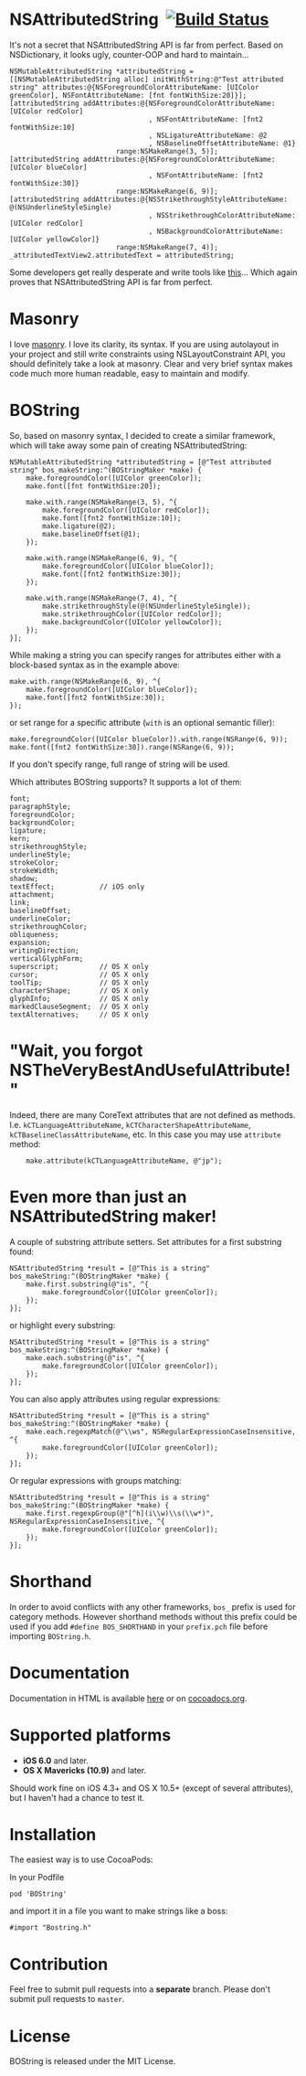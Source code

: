 NSAttributedString&nbsp;&nbsp;[![Build Status](https://travis-ci.org/kovpas/BOString.png?branch=master)](https://travis-ci.org/kovpas/BOString)
========

It's not a secret that NSAttributedString API is far from perfect. Based on NSDictionary, it looks ugly, counter-OOP and hard to maintain...

````
NSMutableAttributedString *attributedString = [[NSMutableAttributedString alloc] initWithString:@"Test attributed string" attributes:@{NSForegroundColorAttributeName: [UIColor greenColor], NSFontAttributeName: [fnt fontWithSize:20]}];
[attributedString addAttributes:@{NSForegroundColorAttributeName: [UIColor redColor]
                                  , NSFontAttributeName: [fnt2 fontWithSize:10]
                                  , NSLigatureAttributeName: @2
                                  , NSBaselineOffsetAttributeName: @1}
                          range:NSMakeRange(3, 5)];
[attributedString addAttributes:@{NSForegroundColorAttributeName: [UIColor blueColor]
                                  , NSFontAttributeName: [fnt2 fontWithSize:30]}
                          range:NSMakeRange(6, 9)];
[attributedString addAttributes:@{NSStrikethroughStyleAttributeName: @(NSUnderlineStyleSingle)
                                  , NSStrikethroughColorAttributeName: [UIColor redColor]
                                  , NSBackgroundColorAttributeName: [UIColor yellowColor]}
                          range:NSMakeRange(7, 4)];
_attributedTextView2.attributedText = attributedString;
````

Some developers get really desperate and write tools like [this](https://itunes.apple.com/us/app/attributed-string-creator/id730928349?mt=12)... Which again proves that NSAttributedString API is far from perfect.

Masonry
========

I love [masonry](https://github.com/cloudkite/Masonry). I love its clarity, its syntax. If you are using autolayout in your project and still write constraints using NSLayoutConstraint API, you should definitely take a look at masonry. Clear and very brief syntax makes code much more human readable, easy to maintain and modify.

BOString
========

So, based on masonry syntax, I decided to create a similar framework, which will take away some pain of creating NSAttributedString:

````
NSMutableAttributedString *attributedString = [@"Test attributed string" bos_makeString:^(BOStringMaker *make) {
    make.foregroundColor([UIColor greenColor]);
    make.font([fnt fontWithSize:20]);

    make.with.range(NSMakeRange(3, 5), ^{
        make.foregroundColor([UIColor redColor]);
        make.font([fnt2 fontWithSize:10]);
        make.ligature(@2);
        make.baselineOffset(@1);
    });

    make.with.range(NSMakeRange(6, 9), ^{
        make.foregroundColor([UIColor blueColor]);
        make.font([fnt2 fontWithSize:30]);
    });

    make.with.range(NSMakeRange(7, 4), ^{
        make.strikethroughStyle(@(NSUnderlineStyleSingle));
        make.strikethroughColor([UIColor redColor]);
        make.backgroundColor([UIColor yellowColor]);
    });
}];
````

While making a string you can specify ranges for attributes either with a block-based syntax as in the example above:
````
make.with.range(NSMakeRange(6, 9), ^{
    make.foregroundColor([UIColor blueColor]);
    make.font([fnt2 fontWithSize:30]);
});
````

or set range for a specific attribute (`with` is an optional semantic filler):

````
make.foregroundColor([UIColor blueColor]).with.range(NSRange(6, 9));
make.font([fnt2 fontWithSize:30]).range(NSRange(6, 9));
````

If you don't specify range, full range of string will be used.

Which attributes BOString supports? It supports a lot of them:

````
font;
paragraphStyle;
foregroundColor;
backgroundColor;
ligature;
kern;
strikethroughStyle;
underlineStyle;
strokeColor;
strokeWidth;
shadow;
textEffect;           // iOS only
attachment;
link;
baselineOffset;
underlineColor;
strikethroughColor;
obliqueness;
expansion;
writingDirection;
verticalGlyphForm;
superscript;          // OS X only
cursor;               // OS X only
toolTip;              // OS X only
characterShape;       // OS X only
glyphInfo;            // OS X only
markedClauseSegment;  // OS X only
textAlternatives;     // OS X only
````

"Wait, you forgot NSTheVeryBestAndUsefulAttribute!"
=======

Indeed, there are many CoreText attributes that are not defined as methods. I.e. `kCTLanguageAttributeName`, `kCTCharacterShapeAttributeName`, `kCTBaselineClassAttributeName`, etc. In this case you may use `attribute` method:

```
    make.attribute(kCTLanguageAttributeName, @"jp");
```

Even more than just an NSAttributedString maker!
=======

A couple of substring attribute setters. Set attributes for a first substring found:

````
NSAttributedString *result = [@"This is a string" bos_makeString:^(BOStringMaker *make) {
    make.first.substring(@"is", ^{
        make.foregroundColor([UIColor greenColor]);
    });
}];
````

or highlight every substring:

````
NSAttributedString *result = [@"This is a string" bos_makeString:^(BOStringMaker *make) {
    make.each.substring(@"is", ^{
        make.foregroundColor([UIColor greenColor]);
    });
}];
````

You can also apply attributes using regular expressions:

````
NSAttributedString *result = [@"This is a string" bos_makeString:^(BOStringMaker *make) {
    make.each.regexpMatch(@"\\ws", NSRegularExpressionCaseInsensitive, ^{
        make.foregroundColor([UIColor greenColor]);
    });
}];
````

Or regular expressions with groups matching:

````
NSAttributedString *result = [@"This is a string" bos_makeString:^(BOStringMaker *make) {
    make.first.regexpGroup(@"[^h](i\\w)\\s(\\w*)", NSRegularExpressionCaseInsensitive, ^{
        make.foregroundColor([UIColor greenColor]);
    });
}];
````

Shorthand
=======

In order to avoid conflicts with any other frameworks, `bos_` prefix is used for category methods. However shorthand methods without this prefix could be used if you add `#define BOS_SHORTHAND` in your `prefix.pch` file before importing `BOString.h`.

Documentation
=======

Documentation in HTML is available [here](http://kovpas.github.io/BOString) or on [cocoadocs.org](http://cocoadocs.org/docsets/BOString).

Supported platforms
=======

- **iOS 6.0** and later.
- **OS X Mavericks (10.9)** and later.

Should work fine on iOS 4.3+ and OS X 10.5+ (except of several attributes), but I haven't had a chance to test it.

Installation
=======

The easiest way is to use CocoaPods:

In your Podfile

`pod 'BOString'`

and import it in a file you want to make strings like a boss:

`#import "Bostring.h"`

Contribution
=======

Feel free to submit pull requests into a **separate** branch. Please don't submit pull requests to `master`.

License
=======

BOString is released under the MIT License.
